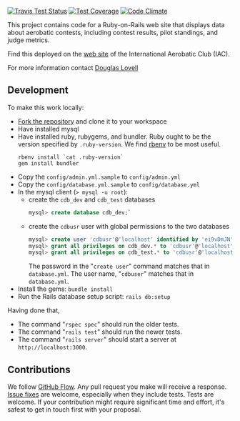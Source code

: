 [![Travis Test Status](https://travis-ci.org/wbreeze/iaccdb.svg)](
https://travis-ci.org/wbreeze/iaccdb)
[![Test Coverage](https://codeclimate.com/github/wbreeze/iaccdb/badges/coverage.svg)](
https://codeclimate.com/github/wbreeze/iaccdb/coverage)
[![Code Climate](https://codeclimate.com/github/wbreeze/iaccdb/badges/gpa.svg)](
https://codeclimate.com/github/wbreeze/iaccdb)

This project contains code for a Ruby-on-Rails web site that displays data
about aerobatic contests, including contest results, pilot standings,
and judge metrics.

Find this deployed on the [web site](https://iaccdb.iac.org/)
of the International Aerobatic Club (IAC).

For more information contact [Douglas Lovell](https://github.com/wbreeze)

## Development

To make this work locally:

 - [Fork the repository](https://guides.github.com/activities/forking/)
   and clone it to your workspace
 - Have installed mysql
 - Have installed ruby, rubygems, and bundler.
   Ruby ought to be the version specified by `.ruby-version`.
   We find [rbenv](https://github.com/rbenv/rbenv) to be most useful.
   ```
   rbenv install `cat .ruby-version`
   gem install bundler
   ```
 - Copy the `config/admin.yml.sample` to `config/admin.yml`
 - Copy the `config/database.yml.sample` to `config/database.yml`
 - In the mysql client (`> mysql -u root`):
     - create the `cdb_dev` and `cdb_test` databases
       ```sql
       mysql> create database cdb_dev;`
       ```
     - create the `cdbusr` user with global permissions to the two databases
       ```sql
       mysql> create user 'cdbusr'@'localhost' identified by 'ei9vDmJN';
       mysql> grant all privileges on cdb_dev.* to 'cdbusr'@'localhost';
       mysql> grant all privileges on cdb_test.* to 'cdbusr'@'localhost';
       ```
       The password in the "`create user`" command matches that
       in `database.yml`.  The user name, "`cdbuser`" matches
       that in `database.yml`.
 - Install the gems: `bundle install`
 - Run the Rails database setup script: `rails db:setup`

Having done that,
 - The command "`rspec spec`" should run the older tests.
 - The command "`rails test`" should run the newer tests.
 - The command "`rails server`" should
   start a server at `http://localhost:3000`.

## Contributions

We follow [GitHub Flow](https://guides.github.com/introduction/flow/).
Any pull request you make will receive a response.
[Issue fixes](https://github.com/wbreeze/iaccdb/issues) are welcome,
especially when they include tests. Tests are welcome.
If your contribution
might require significant time and effort,
it's safest to get in touch first with your proposal.
